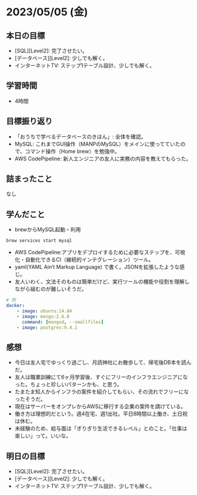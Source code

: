 # 2023/05/05 (金)

## 本日の目標

- [SQL][Level2]: 完了させたい。
- [データベース][Level2]: 少しでも解く。
- インターネットTV: ステップ1テーブル設計、少しでも解く。

## 学習時間

- 4時間

## 目標振り返り

- 「おうちで学べるデータベースのきほん」: 全体を確認。
- MySQL: これまでGUI操作（MANPのMySQL）をメインに使ってていたので、コマンド操作（Home brew）を勉強中。
- AWS CodePipeline: 新人エンジニアの友人に実務の内容を教えてもらった。

## 詰まったこと

なし

## 学んだこと

- brewからMySQL起動・利用
```ubuntu
brew services start mysql
```
- AWS CodePipeline:アプリをデプロイするために必要なステップを、可視化・自動化できるCI（継続的インテグレーション）ツール。
- yaml(YAML Ain’t Markup Language) で書く。JSONを拡張したような感じ。
- 友人いわく、文法そのものは簡単だけど、実行ツールの機能や役割を理解しながら組むのが難しいそうだ。

```yaml
# 例
docker:
    - image: ubuntu:14.04
    - image: mongo:2.6.8
      command: [mongod, --smallfiles]
    - image: postgres:9.4.1
```

## 感想

- 今日は友人宅でゆっくり過ごし、月読神社にお散歩して、帰宅後DB本を読んだ。
- 友人は職業訓練にて6ヶ月学習後、すぐにフリーのインフラエンジニアになった。ちょっと珍しいパターンかも、と思う。
- たまたま知人からインフラの案件を紹介してもらい、その流れでフリーになったそうだ。
- 現在はサーバーをオンプレからAWSに移行する企業の案件を請けている。
- 働き方は理想的だという。週4在宅、週1出社。平日8時間以上働き、土日祝は休む。
- 未経験のため、給与面は「ぎりぎり生活できるレベル」とのこと。「仕事は楽しい」って。いいな。

## 明日の目標

- [SQL][Level2]: 完了させたい。
- [データベース][Level2]: 少しでも解く。
- インターネットTV: ステップ1テーブル設計、少しでも解く。

